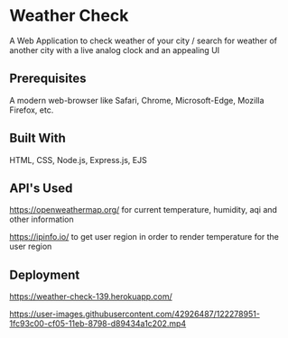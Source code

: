 # Weather Check
A Web Application to check weather of your city / search for weather of another city with a live analog clock and an appealing UI

## Prerequisites
A modern web-browser like Safari, Chrome, Microsoft-Edge, Mozilla Firefox, etc.

## Built With
HTML, CSS, Node.js, Express.js, EJS 

## API's Used 
https://openweathermap.org/ for current temperature, humidity, aqi and other information

https://ipinfo.io/ to get user region in order to render temperature for the user region

## Deployment
https://weather-check-139.herokuapp.com/

https://user-images.githubusercontent.com/42926487/122278951-1fc93c00-cf05-11eb-8798-d89434a1c202.mp4

